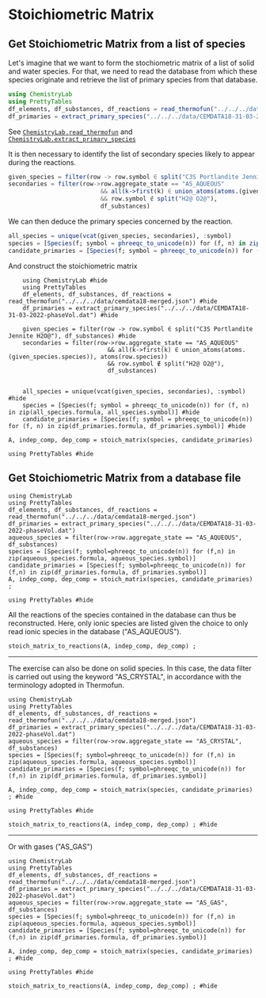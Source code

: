 # Stoichiometric Matrix

## Get Stoichiometric Matrix from a list of species

Let's imagine that we want to form the stochiometric matrix of a list of solid and water species. For that, we need to read the database from which these species originate and retrieve the list of primary species from that database.

```julia
using ChemistryLab
using PrettyTables
df_elements, df_substances, df_reactions = read_thermofun("../../../data/cemdata18-merged.json")
df_primaries = extract_primary_species("../../../data/CEMDATA18-31-03-2022-phaseVol.dat")
```
See [`ChemistryLab.read_thermofun`](@ref) and [`ChemistryLab.extract_primary_species`](@ref)

It is then necessary to identify the list of secondary species likely to appear during the reactions.

```julia
given_species = filter(row -> row.symbol ∈ split("C3S Portlandite Jennite H2O@"), df_substances)
secondaries = filter(row->row.aggregate_state == "AS_AQUEOUS" 
                          && all(k->first(k) ∈ union_atoms(atoms.(given_species.species)), atoms(row.species))
                          && row.symbol ∉ split("H2@ O2@"),
                          df_substances)
```

We can then deduce the primary species concerned by the reaction.

```julia
all_species = unique(vcat(given_species, secondaries), :symbol)
species = [Species(f; symbol = phreeqc_to_unicode(n)) for (f, n) in zip(all_species.formula, all_species.symbol)]
candidate_primaries = [Species(f; symbol = phreeqc_to_unicode(n)) for (f, n) in zip(df_primaries.formula, df_primaries.symbol)]
```

And construct the stoichiometric matrix

```@setup example1
    using ChemistryLab #hide
    using PrettyTables
    df_elements, df_substances, df_reactions = read_thermofun("../../../data/cemdata18-merged.json") #hide
    df_primaries = extract_primary_species("../../../data/CEMDATA18-31-03-2022-phaseVol.dat") #hide

    given_species = filter(row -> row.symbol ∈ split("C3S Portlandite Jennite H2O@"), df_substances) #hide
    secondaries = filter(row->row.aggregate_state == "AS_AQUEOUS" 
                            && all(k->first(k) ∈ union_atoms(atoms.(given_species.species)), atoms(row.species))
                            && row.symbol ∉ split("H2@ O2@"),
                            df_substances)


    all_species = unique(vcat(given_species, secondaries), :symbol) #hide
    species = [Species(f; symbol = phreeqc_to_unicode(n)) for (f, n) in zip(all_species.formula, all_species.symbol)] #hide
    candidate_primaries = [Species(f; symbol = phreeqc_to_unicode(n)) for (f, n) in zip(df_primaries.formula, df_primaries.symbol)] #hide
```

```@example example1
A, indep_comp, dep_comp = stoich_matrix(species, candidate_primaries)

using PrettyTables #hide
```

## Get Stoichiometric Matrix from a database file

```@example example2
using ChemistryLab
using PrettyTables
df_elements, df_substances, df_reactions = read_thermofun("../../../data/cemdata18-merged.json")
df_primaries = extract_primary_species("../../../data/CEMDATA18-31-03-2022-phaseVol.dat")
aqueous_species = filter(row->row.aggregate_state == "AS_AQUEOUS", df_substances)
species = [Species(f; symbol=phreeqc_to_unicode(n)) for (f,n) in zip(aqueous_species.formula, aqueous_species.symbol)]
candidate_primaries = [Species(f; symbol=phreeqc_to_unicode(n)) for (f,n) in zip(df_primaries.formula, df_primaries.symbol)]
A, indep_comp, dep_comp = stoich_matrix(species, candidate_primaries) ;

using PrettyTables #hide
```

All the reactions of the species contained in the database can thus be reconstructed. Here, only ionic species are listed given the choice to only read ionic species in the database ("AS_AQUEOUS").

```@example example2
stoich_matrix_to_reactions(A, indep_comp, dep_comp) ;
```

---

The exercise can also be done on solid species. In this case, the data filter is carried out using the keyword "AS_CRYSTAL", in accordance with the terminology adopted in Thermofun.

```@setup example3
using ChemistryLab
using PrettyTables
df_elements, df_substances, df_reactions = read_thermofun("../../../data/cemdata18-merged.json")
df_primaries = extract_primary_species("../../../data/CEMDATA18-31-03-2022-phaseVol.dat")
aqueous_species = filter(row->row.aggregate_state == "AS_CRYSTAL", df_substances)
species = [Species(f; symbol=phreeqc_to_unicode(n)) for (f,n) in zip(aqueous_species.formula, aqueous_species.symbol)]
candidate_primaries = [Species(f; symbol=phreeqc_to_unicode(n)) for (f,n) in zip(df_primaries.formula, df_primaries.symbol)]
```

```@example example3
A, indep_comp, dep_comp = stoich_matrix(species, candidate_primaries) ; #hide

using PrettyTables #hide
```

```@example example3
stoich_matrix_to_reactions(A, indep_comp, dep_comp) ; #hide
```

---

Or with gases ("AS_GAS")

```@setup example4
using ChemistryLab
using PrettyTables
df_elements, df_substances, df_reactions = read_thermofun("../../../data/cemdata18-merged.json")
df_primaries = extract_primary_species("../../../data/CEMDATA18-31-03-2022-phaseVol.dat")
aqueous_species = filter(row->row.aggregate_state == "AS_GAS", df_substances)
species = [Species(f; symbol=phreeqc_to_unicode(n)) for (f,n) in zip(aqueous_species.formula, aqueous_species.symbol)]
candidate_primaries = [Species(f; symbol=phreeqc_to_unicode(n)) for (f,n) in zip(df_primaries.formula, df_primaries.symbol)]
```

```@example example4
A, indep_comp, dep_comp = stoich_matrix(species, candidate_primaries) ; #hide

using PrettyTables #hide
```

```@example example4
stoich_matrix_to_reactions(A, indep_comp, dep_comp) ; #hide
```